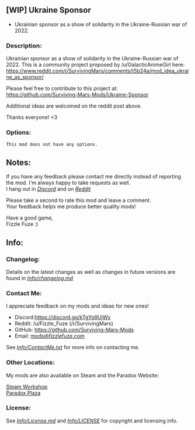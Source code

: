## [WIP] Ukraine Sponsor
  - Ukrainian sponsor as a show of solidarity in the Ukraine-Russian war of 2022.

### Description:
Ukrainian sponsor as a show of solidarity in the Ukraine-Russian war of 2022. This is a community project proposed by /u/GalacticAnimeGirl here: https://www.reddit.com/r/SurvivingMars/comments/t5b24a/mod_idea_ukraine_as_sponsor/

Please feel free to contribute to this project at: https://github.com/Surviving-Mars-Mods/Ukraine-Sponsor

Additional ideas are welcomed on the reddit post above.

Thanks everyone! <3

### Options:
    This mod does not have any options.


## Notes:
If you have any feedback please contact me directly instead of reporting the mod. I'm always happy to take requests as well.<br>
I hang out in [*Discord*](https://discord.gg/kTgYq9UjWx) and on [*Reddit*](https://www.reddit.com/user/Fizzle_Fuze)

Please take a second to rate this mod and leave a comment.<br>
Your feedback helps me produce better quality mods!

Have a good game,<br>
Fizzle Fuze :)

## Info:

### Changelog:
 Details on the latest changes as well as changes in future versions are found in [*Info/changelog.md*](Info/changelog.md)

### Contact Me:
I appreciate feedback on my mods and ideas for new ones!
 - Discord:https://discord.gg/kTgYq9UjWx
 -  Reddit: /u/Fizzle_Fuze (/r/SurvivingMars)
 -  GitHub: https://github.com/Surviving-Mars-Mods
 -  Email: mods@fizzlefuze.com

See [*Info/ContactMe.txt*](Info/ContactMe.txt) for more info on contacting me. 

### Other Locations:
My mods are also available on Steam and the Paradox Website:

[Steam Workshop](https://steamcommunity.com/id/fizzle_fuze/myworkshopfiles/?appid=464920) <br>
[Paradox Plaza](https://mods.paradoxplaza.com/games/surviving_mars?search=Fizzle_Fuze&sortBy=best)


### License:
 See [*Info/License.md*](Info/license.md) and [*Info/LICENSE*](Info/LICENSE) for copyright and licensing info.
